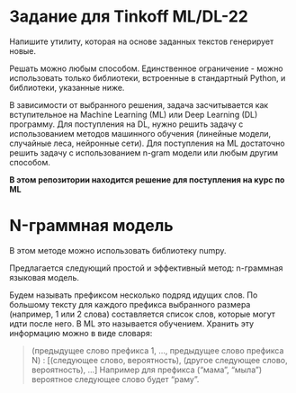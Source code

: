 # Задание для Tinkoff ML/DL-22

Напишите утилиту, которая на основе заданных текстов генерирует новые.

Решать можно любым способом. Единственное ограничение - можно использовать только библиотеки, встроенные в стандартный Python, и библиотеки, указанные ниже.

В зависимости от выбранного решения, задача засчитывается как вступительное на Machine Learning (ML) или Deep Learning (DL) программу. Для поступления на DL, нужно решить задачу с использованием методов машинного обучения (линейные модели, случайные леса, нейронные сети). Для поступления на ML достаточно решить задачу с использованием n-gram модели или любым другим способом.

__В этом репозитории находится решение для поступления на курс по ML__

# N-граммная модель

В этом методе можно использовать библиотеку numpy.

Предлагается следующий простой и эффективный метод: n-граммная языковая модель.

Будем называть префиксом несколько подряд идущих слов. По большому тексту для каждого префикса выбранного размера (например, 1 или 2 слова) составляется список слов, которые могут идти после него. В ML это называется обучением. Хранить эту информацию можно в виде словаря:

> (предыдущее слово префикса 1, ..., предыдущее слово префикса N) : [(следующее слово, вероятность), (другое следующее слово, вероятность), ...] Например для префикса (“мама”, “мыла”) вероятное следующее слово будет “раму”.

